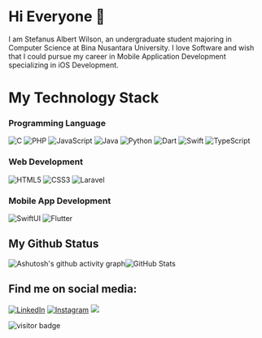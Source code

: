 # Hi Everyone 👋

I am Stefanus Albert Wilson, an undergraduate student majoring in Computer Science at Bina Nusantara University. I love Software and wish that I could pursue my career in Mobile Application Development specializing in iOS Development.

# My Technology Stack

### Programming Language
 ![C](https://img.shields.io/badge/C-00599C?style=for-the-badge&logo=c&logoColor=white)
 ![PHP](https://img.shields.io/badge/php-%23777BB4.svg?style=for-the-badge&logo=php&logoColor=white)
 ![JavaScript](https://img.shields.io/badge/javascript-%23323330.svg?style=for-the-badge&logo=javascript&logoColor=%23F7DF1E)
 ![Java](https://img.shields.io/badge/Java-ED8B00?style=for-the-badge&logo=java&logoColor=white)
 ![Python](https://img.shields.io/badge/Python-14354C?style=for-the-badge&logo=python&logoColor=white)
 ![Dart](https://img.shields.io/badge/Dart-3fb1ec?style=for-the-badge&logo=dart&logoColor=white)
 ![Swift](https://img.shields.io/badge/Swift-e84f36?style=for-the-badge&logo=swift&logoColor=white)
 ![TypeScript](https://img.shields.io/badge/typescript-%23007ACC.svg?style=for-the-badge&logo=typescript&logoColor=white)



### Web Development 
![HTML5](https://img.shields.io/badge/html5-%23E34F26.svg?style=for-the-badge&logo=html5&logoColor=white)
![CSS3](https://img.shields.io/badge/css3-%231572B6.svg?style=for-the-badge&logo=css3&logoColor=white)
![Laravel](https://img.shields.io/badge/laravel-f82b1e.svg?style=for-the-badge&logo=laravel&logoColor=white)



### Mobile App Development
![SwiftUI](https://img.shields.io/badge/SwiftUI-0271fd?style=for-the-badge&logo=swift&logoColor=white)
![Flutter](https://img.shields.io/badge/Flutter-015496?style=for-the-badge&logo=flutter&logoColor=white)






## My Github Status
![Ashutosh's github activity graph](https://github-readme-stats.vercel.app/api/top-langs/?username=abedsully&layout=compact&show_icons=true&theme=tokyonight)<img src="https://github-readme-stats.vercel.app/api?username=abedsully&amp;show_icons=true&amp;count_private=true&amp;theme=dracula" alt="GitHub Stats">
<p>

## Find me on social media:
<div>
  <p align = "start">
<a href="https://www.linkedin.com/in/stefanuswilson/" target="_blank"><img src="https://img.shields.io/badge/LinkedIn-0077B5?style=for-the-badge&logo=linkedin&logoColor=white" alt="LinkedIn"></a>
<a href="https://www.instagram.com/abedsully " target="_blank"><img src="https://img.shields.io/badge/Instagram-E4405F?style=for-the-badge&logo=instagram&logoColor=white" alt="Instagram"></a>
<a href="mailto:abedsully2909"><img src="https://img.shields.io/badge/Gmail-D14836?style=for-the-badge&logo=gmail&logoColor=white"/></a>
  </p>

![visitor badge](https://visitor-badge.laobi.icu/badge?page_id=abedsully.abedsully)

